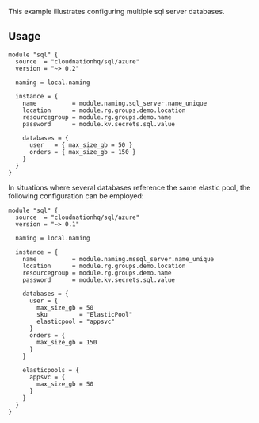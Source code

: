 This example illustrates configuring multiple sql server databases.

## Usage

```hcl
module "sql" {
  source  = "cloudnationhq/sql/azure"
  version = "~> 0.2"

  naming = local.naming

  instance = {
    name          = module.naming.sql_server.name_unique
    location      = module.rg.groups.demo.location
    resourcegroup = module.rg.groups.demo.name
    password      = module.kv.secrets.sql.value

    databases = {
      user   = { max_size_gb = 50 }
      orders = { max_size_gb = 150 }
    }
  }
}
```

In situations where several databases reference the same elastic pool, the following configuration can be employed:

```hcl
module "sql" {
  source  = "cloudnationhq/sql/azure"
  version = "~> 0.1"

  naming = local.naming

  instance = {
    name          = module.naming.mssql_server.name_unique
    location      = module.rg.groups.demo.location
    resourcegroup = module.rg.groups.demo.name
    password      = module.kv.secrets.sql.value

    databases = {
      user = {
        max_size_gb = 50
        sku         = "ElasticPool"
        elasticpool = "appsvc"
      }
      orders = {
        max_size_gb = 150
      }
    }

    elasticpools = {
      appsvc = {
        max_size_gb = 50
      }
    }
  }
}
```
